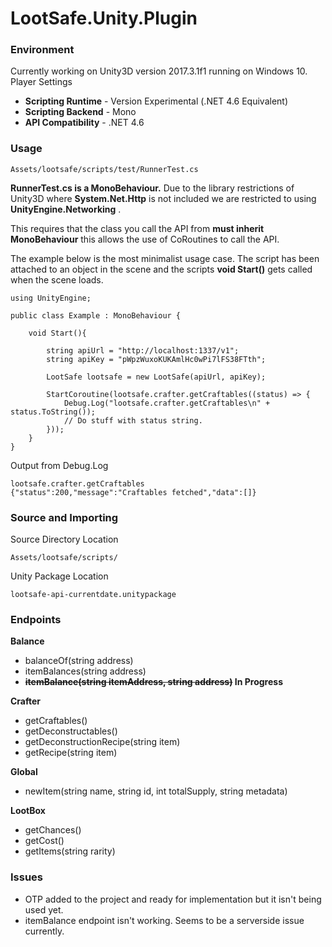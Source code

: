 # LootSafe.Unity.Plugin

### Environment

Currently working on Unity3D version 2017.3.1f1 running on Windows 10.
Player Settings

* **Scripting Runtime** - Version Experimental (.NET 4.6 Equivalent)
* **Scripting Backend** - Mono
* **API Compatibility** - .NET 4.6

### Usage

```
Assets/lootsafe/scripts/test/RunnerTest.cs
```
**RunnerTest.cs is a MonoBehaviour.** Due to the library restrictions of Unity3D where **System.Net.Http** is not included we are restricted to using **UnityEngine.Networking** . 

This requires that the class you call the API from **must inherit MonoBehaviour** this allows the use of CoRoutines to call the API.

The example below is the most minimalist usage case. The script has been attached to an object in the scene and the scripts **void Start()** gets called when the scene loads.

```
using UnityEngine;

public class Example : MonoBehaviour {

	void Start(){
    
        string apiUrl = "http://localhost:1337/v1";
        string apiKey = "pWpzWuxoKUKAmlHc0wPi7lFS38FTth";

        LootSafe lootsafe = new LootSafe(apiUrl, apiKey);

        StartCoroutine(lootsafe.crafter.getCraftables((status) => {
            Debug.Log("lootsafe.crafter.getCraftables\n" + status.ToString());
            // Do stuff with status string.
        }));
    }
}
```

Output from Debug.Log
```
lootsafe.crafter.getCraftables
{"status":200,"message":"Craftables fetched","data":[]}
```

### Source and Importing

Source Directory Location
```
Assets/lootsafe/scripts/
```

Unity Package Location
```
lootsafe-api-currentdate.unitypackage
```

### Endpoints

**Balance**

* balanceOf(string address)
* itemBalances(string address)
* **~~itemBalance(string itemAddress, string address)~~ In Progress**

**Crafter**

* getCraftables()
* getDeconstructables()
* getDeconstructionRecipe(string item)
* getRecipe(string item)

**Global**

* newItem(string name, string id, int totalSupply, string metadata)

**LootBox**

* getChances()
* getCost()
* getItems(string rarity)

### Issues

* OTP added to the project and ready for implementation but it isn't being used yet.
* itemBalance endpoint isn't working. Seems to be a serverside issue currently.
